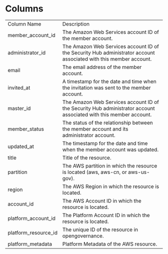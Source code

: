 # Columns  

<table>
	<tr><td>Column Name</td><td>Description</td></tr>
	<tr><td>member_account_id</td><td>The Amazon Web Services account ID of the member account.</td></tr>
	<tr><td>administrator_id</td><td>The Amazon Web Services account ID of the Security Hub administrator account associated with this member account.</td></tr>
	<tr><td>email</td><td>The email address of the member account.</td></tr>
	<tr><td>invited_at</td><td>A timestamp for the date and time when the invitation was sent to the member account.</td></tr>
	<tr><td>master_id</td><td>The Amazon Web Services account ID of the Security Hub administrator account associated with this member account.</td></tr>
	<tr><td>member_status</td><td>The status of the relationship between the member account and its administrator account.</td></tr>
	<tr><td>updated_at</td><td>The timestamp for the date and time when the member account was updated.</td></tr>
	<tr><td>title</td><td>Title of the resource.</td></tr>
	<tr><td>partition</td><td>The AWS partition in which the resource is located (aws, aws-cn, or aws-us-gov).</td></tr>
	<tr><td>region</td><td>The AWS Region in which the resource is located.</td></tr>
	<tr><td>account_id</td><td>The AWS Account ID in which the resource is located.</td></tr>
	<tr><td>platform_account_id</td><td>The Platform Account ID in which the resource is located.</td></tr>
	<tr><td>platform_resource_id</td><td>The unique ID of the resource in opengovernance.</td></tr>
	<tr><td>platform_metadata</td><td>Platform Metadata of the AWS resource.</td></tr>
</table>
